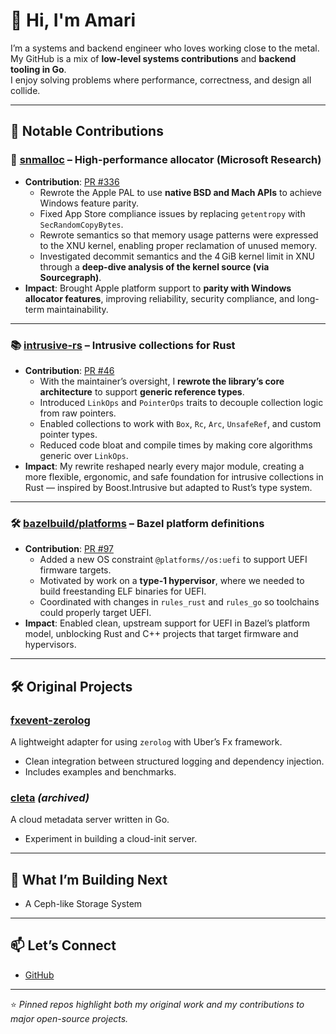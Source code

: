 # 👋 Hi, I'm Amari

I’m a systems and backend engineer who loves working close to the metal.  
My GitHub is a mix of **low-level systems contributions** and **backend tooling in Go**.  
I enjoy solving problems where performance, correctness, and design all collide.

---

## 🚀 Notable Contributions

### 🔧 [snmalloc](https://github.com/microsoft/snmalloc) – High-performance allocator (Microsoft Research)
- **Contribution**: [PR #336](https://github.com/microsoft/snmalloc/pull/336)  
  - Rewrote the Apple PAL to use **native BSD and Mach APIs** to achieve Windows feature parity.  
  - Fixed App Store compliance issues by replacing `getentropy` with `SecRandomCopyBytes`.  
  - Rewrote semantics so that memory usage patterns were expressed to the XNU kernel, enabling proper reclamation of unused memory.  
  - Investigated decommit semantics and the 4 GiB kernel limit in XNU through a **deep-dive analysis of the kernel source (via Sourcegraph)**.  
- **Impact**: Brought Apple platform support to **parity with Windows allocator features**, improving reliability, security compliance, and long-term maintainability.

---

### 📚 [intrusive-rs](https://github.com/Amanieu/intrusive-rs) – Intrusive collections for Rust
- **Contribution**: [PR #46](https://github.com/Amanieu/intrusive-rs/pull/46)  
  - With the maintainer’s oversight, I **rewrote the library’s core architecture** to support **generic reference types**.  
  - Introduced `LinkOps` and `PointerOps` traits to decouple collection logic from raw pointers.  
  - Enabled collections to work with `Box`, `Rc`, `Arc`, `UnsafeRef`, and custom pointer types.  
  - Reduced code bloat and compile times by making core algorithms generic over `LinkOps`.  
- **Impact**: My rewrite reshaped nearly every major module, creating a more flexible, ergonomic, and safe foundation for intrusive collections in Rust — inspired by Boost.Intrusive but adapted to Rust’s type system.

---

### 🛠️ [bazelbuild/platforms](https://github.com/bazelbuild/platforms) – Bazel platform definitions
- **Contribution**: [PR #97](https://github.com/bazelbuild/platforms/pull/97)  
  - Added a new OS constraint `@platforms//os:uefi` to support UEFI firmware targets.  
  - Motivated by work on a **type‑1 hypervisor**, where we needed to build freestanding ELF binaries for UEFI.  
  - Coordinated with changes in `rules_rust` and `rules_go` so toolchains could properly target UEFI.  
- **Impact**: Enabled clean, upstream support for UEFI in Bazel’s platform model, unblocking Rust and C++ projects that target firmware and hypervisors.

---

## 🛠️ Original Projects

### [fxevent-zerolog](https://github.com/amari/fxevent-zerolog)
A lightweight adapter for using `zerolog` with Uber’s Fx framework.  
- Clean integration between structured logging and dependency injection.  
- Includes examples and benchmarks.  

### [cleta](https://github.com/amari/cleta) *(archived)*
A cloud metadata server written in Go.  
- Experiment in building a cloud-init server.

---

## 🌟 What I’m Building Next
- A Ceph-like Storage System

---

## 📫 Let’s Connect
- [GitHub](https://github.com/amari)  

---

⭐️ *Pinned repos highlight both my original work and my contributions to major open-source projects.*
